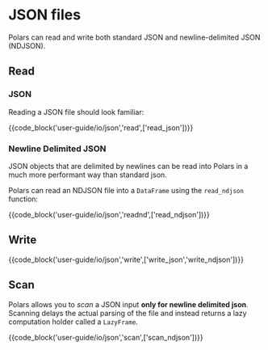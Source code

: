 # JSON files

Polars can read and write both standard JSON and newline-delimited JSON (NDJSON).

## Read

### JSON

Reading a JSON file should look familiar:

{{code_block('user-guide/io/json','read',['read_json'])}}

### Newline Delimited JSON

JSON objects that are delimited by newlines can be read into Polars in a much more performant way than standard json.

Polars can read an NDJSON file into a `DataFrame` using the `read_ndjson` function:

{{code_block('user-guide/io/json','readnd',['read_ndjson'])}}

## Write

{{code_block('user-guide/io/json','write',['write_json','write_ndjson'])}}

## Scan

Polars allows you to _scan_ a JSON input **only for newline delimited json**. Scanning delays the actual parsing of the
file and instead returns a lazy computation holder called a `LazyFrame`.

{{code_block('user-guide/io/json','scan',['scan_ndjson'])}}
